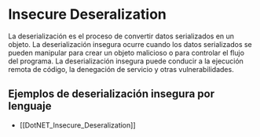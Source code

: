 # Insecure Deseralization

La deserialización es el proceso de convertir datos serializados en un objeto. La deserialización insegura ocurre cuando los datos serializados se pueden manipular para crear un objeto malicioso o para controlar el flujo del programa. La deserialización insegura puede conducir a la ejecución remota de código, la denegación de servicio y otras vulnerabilidades.

## Ejemplos de deserialización insegura por lenguaje
* [[DotNET_Insecure_Deseralization]]